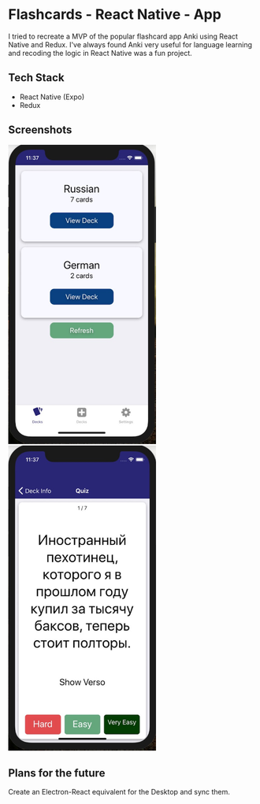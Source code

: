 # Flashcards - React Native - App

I tried to recreate a MVP of the popular flashcard app Anki using React Native and Redux. I've always found Anki very useful for language learning and recoding the logic in React Native was a fun project.

## Tech Stack

- React Native (Expo)
- Redux

## Screenshots 
<img src="/screenshots/not-anki-1.jpg" width="300" />
<img src="/screenshots/not-anki-2.jpg" width="300" />

<!-- ![not-anki-1](/screenshots/not-anki-1.jpg =300)
![not-anki-2](/screenshots/not-anki-2.jpg =300) -->

## Plans for the future

Create an Electron-React equivalent for the Desktop and sync them.